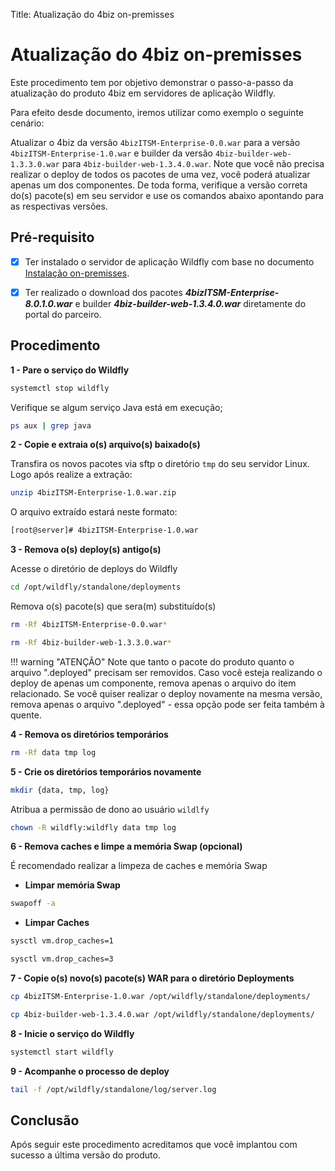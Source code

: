Title: Atualização do 4biz on-premisses

# Atualização do 4biz on-premisses

Este procedimento tem por objetivo demonstrar o passo-a-passo da atualização do produto 4biz em servidores de aplicação Wildfly.

Para efeito desde documento, iremos utilizar como exemplo o seguinte cenário:

Atualizar o 4biz da versão `4bizITSM-Enterprise-0.0.war` para a versão `4bizITSM-Enterprise-1.0.war` e builder da versão `4biz-builder-web-1.3.3.0.war` para `4biz-builder-web-1.3.4.0.war`. Note que você não precisa realizar o deploy de todos os pacotes de uma vez, você poderá atualizar apenas um dos componentes. De toda forma, verifique a versão correta do(s) pacote(s) em seu servidor e use os comandos abaixo apontando para as respectivas versões.

## Pré-requisito

- [X] Ter instalado o servidor de aplicação Wildfly com base no documento [Instalação on-premisses][1].

- [X] Ter realizado o download dos pacotes ***4bizITSM-Enterprise-8.0.1.0.war*** e builder ***4biz-builder-web-1.3.4.0.war*** diretamente do portal do parceiro.

## Procedimento

**1 - Pare o serviço do Wildfly**

```sh
systemctl stop wildfly
```

Verifique se algum serviço Java está em execução;

```sh
ps aux | grep java
```

**2 - Copie e extraia o(s) arquivo(s) baixado(s)**

Transfira os novos pacotes via sftp o diretório `tmp` do seu servidor Linux. Logo após realize a extração:

```sh
unzip 4bizITSM-Enterprise-1.0.war.zip
```
O arquivo extraído estará neste formato:

```sh
[root@server]# 4bizITSM-Enterprise-1.0.war
```

**3 - Remova o(s) deploy(s) antigo(s)**

Acesse o diretório de deploys do Wildfly

```sh
cd /opt/wildfly/standalone/deployments
```

Remova o(s) pacote(s) que sera(m) substituído(s)

```sh
rm -Rf 4bizITSM-Enterprise-0.0.war*
```

```sh
rm -Rf 4biz-builder-web-1.3.3.0.war*
```

!!! warning "ATENÇÃO"
    Note que tanto o pacote do produto quanto o arquivo ".deployed" precisam ser removidos. Caso você esteja realizando o deploy de apenas um componente, remova apenas o arquivo do item relacionado. Se você quiser realizar o deploy novamente na mesma versão, remova apenas o arquivo ".deployed" - essa opção pode ser feita também à quente.

**4 - Remova os diretórios temporários**

```sh
rm -Rf data tmp log
```

**5 - Crie os diretórios temporários novamente**

```sh
mkdir {data, tmp, log}
```

Atribua a permissão de dono ao usuário `wildlfy`

```sh
chown -R wildfly:wildfly data tmp log
```
**6 - Remova caches e limpe a memória Swap (opcional)**

É recomendado realizar a limpeza de caches e memória Swap

 - **Limpar memória Swap**

```sh
swapoff -a
```

- **Limpar Caches**

```sh
sysctl vm.drop_caches=1
```

```sh
sysctl vm.drop_caches=3
```

**7 - Copie o(s) novo(s) pacote(s) WAR para o diretório Deployments**

```sh
cp 4bizITSM-Enterprise-1.0.war /opt/wildfly/standalone/deployments/
```

```sh
cp 4biz-builder-web-1.3.4.0.war /opt/wildfly/standalone/deployments/
```

**8 - Inicie o serviço do Wildfly**

```sh
systemctl start wildfly
```

**9 - Acompanhe o processo de deploy**

```sh
tail -f /opt/wildfly/standalone/log/server.log
```

## Conclusão

Após seguir este procedimento acreditamos que você implantou com sucesso a última versão do produto.


[1]:https://docs.run2biz.com/pt-br/4biz-helium/get-started/installation-and-upgrade/overview.html
